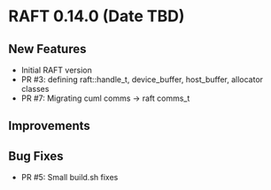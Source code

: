 # RAFT 0.14.0 (Date TBD)


## New Features
- Initial RAFT version
- PR #3: defining raft::handle_t, device_buffer, host_buffer, allocator classes
- PR #7: Migrating cuml comms -> raft comms_t

## Improvements


## Bug Fixes
- PR #5: Small build.sh fixes
